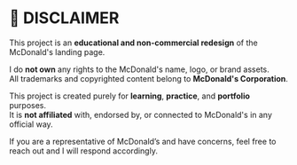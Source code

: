 # 🔔 DISCLAIMER

This project is an **educational and non-commercial redesign** of the McDonald's landing page.

I do **not own** any rights to the McDonald's name, logo, or brand assets.  
All trademarks and copyrighted content belong to **McDonald's Corporation**.

This project is created purely for **learning**, **practice**, and **portfolio** purposes.  
It is **not affiliated** with, endorsed by, or connected to McDonald's in any official way.

If you are a representative of McDonald’s and have concerns, feel free to reach out and I will respond accordingly.